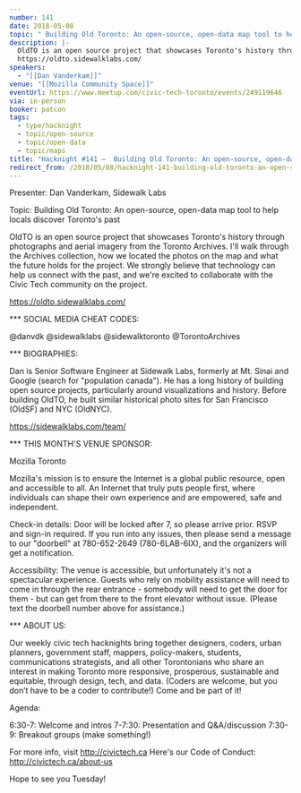 ```yaml
---
number: 141
date: 2018-05-08
topic: " Building Old Toronto: An open-source, open-data map tool to help locals discover Toronto's past"
description: |-
  OldTO is an open source project that showcases Toronto's history through photographs and aerial imagery from the Toronto Archives. I'll walk through the Archives collection, how we located the photos on the map and what the future holds for the project. We strongly believe that technology can help us connect with the past, and we're excited to collaborate with the Civic Tech community on the project.
  https://oldto.sidewalklabs.com/
speakers:
  - "[[Dan Vanderkam]]"
venue: "[[Mozilla Community Space]]"
eventUrl: https://www.meetup.com/civic-tech-toronto/events/249119646
via: in-person
booker: patcon
tags:
  - type/hacknight
  - topic/open-source
  - topic/open-data
  - topic/maps
title: "Hacknight #141 –  Building Old Toronto: An open-source, open-data map tool to help locals discover Toronto's past"
redirect_from: /2018/05/08/hacknight-141-building-old-toronto-an-open-source-open-data-map-tool-to-help-locals-discover-torontos-past-with-dan-vanderkam/
---
```


Presenter: Dan Vanderkam, Sidewalk Labs

Topic: Building Old Toronto: An open-source, open-data map tool to help locals discover Toronto's past

OldTO is an open source project that showcases Toronto's history through photographs and aerial imagery from the Toronto Archives. I'll walk through the Archives collection, how we located the photos on the map and what the future holds for the project. We strongly believe that technology can help us connect with the past, and we're excited to collaborate with the Civic Tech community on the project.

https://oldto.sidewalklabs.com/

*** SOCIAL MEDIA CHEAT CODES:

@danvdk @sidewalklabs @sidewalktoronto @TorontoArchives

*** BIOGRAPHIES:

Dan is Senior Software Engineer at Sidewalk Labs, formerly at Mt. Sinai and Google (search for "population canada"). He has a long history of building open source projects, particularly around visualizations and history. Before building OldTO, he built similar historical photo sites for San Francisco (OldSF) and NYC (OldNYC).

https://sidewalklabs.com/team/

*** THIS MONTH'S VENUE SPONSOR:

Mozilla Toronto

Mozilla's mission is to ensure the Internet is a global public resource, open and accessible to all. An Internet that truly puts people first, where individuals can shape their own experience and are empowered, safe and independent.

Check-in details: Door will be locked after 7, so please arrive prior. RSVP and sign-in required. If you run into any issues, then please send a message to our "doorbell" at 780-652-2649 (780-6LAB-6IX), and the organizers will get a notification.

Accessibility: The venue is accessible, but unfortunately it's not a spectacular experience. Guests who rely on mobility assistance will need to come in through the rear entrance - somebody will need to get the door for them - but can get from there to the front elevator without issue. (Please text the doorbell number above for assistance.)

*** ABOUT US:

Our weekly civic tech hacknights bring together designers, coders, urban planners, government staff, mappers, policy-makers, students, communications strategists, and all other Torontonians who share an interest in making Toronto more responsive, prosperous, sustainable and equitable, through design, tech, and data. (Coders are welcome, but you don’t have to be a coder to contribute!) Come and be part of it!

Agenda:

6:30-7: Welcome and intros
7-7:30: Presentation and Q&A/discussion
7:30-9: Breakout groups (make something!)

For more info, visit http://civictech.ca
Here's our Code of Conduct: http://civictech.ca/about-us

Hope to see you Tuesday!